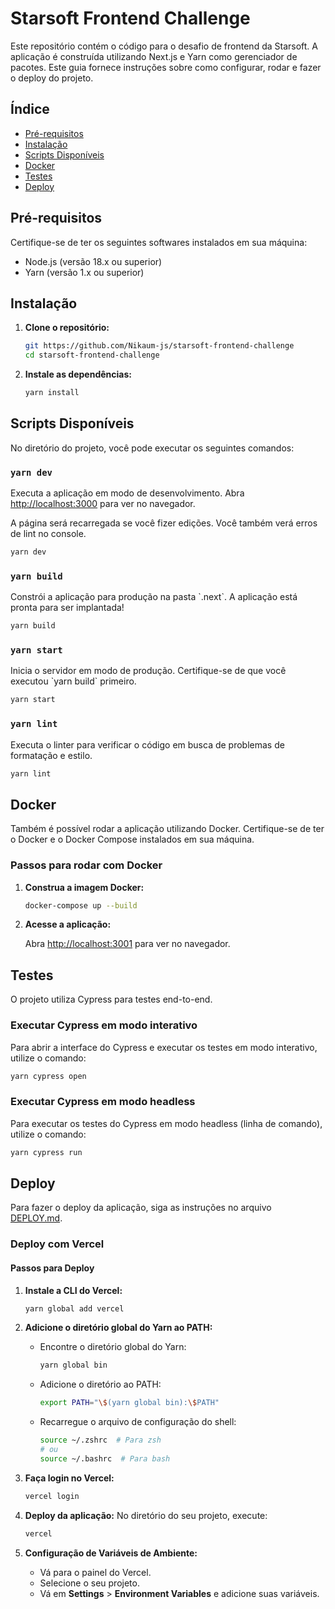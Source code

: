 # Starsoft Frontend Challenge

Este repositório contém o código para o desafio de frontend da Starsoft. A aplicação é construída utilizando Next.js e Yarn como gerenciador de pacotes. Este guia fornece instruções sobre como configurar, rodar e fazer o deploy do projeto.

## Índice

- [Pré-requisitos](#pré-requisitos)
- [Instalação](#instalação)
- [Scripts Disponíveis](#scripts-disponíveis)
- [Docker](#docker)
- [Testes](#testes)
- [Deploy](#deploy)

## Pré-requisitos

Certifique-se de ter os seguintes softwares instalados em sua máquina:

- Node.js (versão 18.x ou superior)
- Yarn (versão 1.x ou superior)

## Instalação

1. **Clone o repositório:**

   ```bash
   git https://github.com/Nikaum-js/starsoft-frontend-challenge
   cd starsoft-frontend-challenge
   ```

2. **Instale as dependências:**

   ```bash
   yarn install
   ```

## Scripts Disponíveis

No diretório do projeto, você pode executar os seguintes comandos:

### `yarn dev`

Executa a aplicação em modo de desenvolvimento.
Abra [http://localhost:3000](http://localhost:3000) para ver no navegador.

A página será recarregada se você fizer edições.
Você também verá erros de lint no console.

```bash
yarn dev
```

### `yarn build`

Constrói a aplicação para produção na pasta \`.next\`.
A aplicação está pronta para ser implantada!

```bash
yarn build
```

### `yarn start`

Inicia o servidor em modo de produção.
Certifique-se de que você executou \`yarn build\` primeiro.

```bash
yarn start
```

### `yarn lint`

Executa o linter para verificar o código em busca de problemas de formatação e estilo.

```bash
yarn lint
```

## Docker

Também é possível rodar a aplicação utilizando Docker. Certifique-se de ter o Docker e o Docker Compose instalados em sua máquina.

### Passos para rodar com Docker

1. **Construa a imagem Docker:**

   ```bash
   docker-compose up --build
   ```

2. **Acesse a aplicação:**

   Abra [http://localhost:3001](http://localhost:3001) para ver no navegador.

## Testes

O projeto utiliza Cypress para testes end-to-end.

### Executar Cypress em modo interativo

Para abrir a interface do Cypress e executar os testes em modo interativo, utilize o comando:

```bash
yarn cypress open
```

### Executar Cypress em modo headless

Para executar os testes do Cypress em modo headless (linha de comando), utilize o comando:

```bash
yarn cypress run
```

## Deploy

Para fazer o deploy da aplicação, siga as instruções no arquivo [DEPLOY.md](./DEPLOY.md).

### Deploy com Vercel

#### Passos para Deploy

1. **Instale a CLI do Vercel:**
   ```bash
   yarn global add vercel
   ```

2. **Adicione o diretório global do Yarn ao PATH:**
   - Encontre o diretório global do Yarn:
     ```bash
     yarn global bin
     ```
   - Adicione o diretório ao PATH:
     ```bash
     export PATH="\$(yarn global bin):\$PATH"
     ```
   - Recarregue o arquivo de configuração do shell:
     ```bash
     source ~/.zshrc  # Para zsh
     # ou
     source ~/.bashrc  # Para bash
     ```

3. **Faça login no Vercel:**
   ```bash
   vercel login
   ```

4. **Deploy da aplicação:**
   No diretório do seu projeto, execute:
   ```bash
   vercel
   ```

5. **Configuração de Variáveis de Ambiente:**
   - Vá para o painel do Vercel.
   - Selecione o seu projeto.
   - Vá em **Settings** > **Environment Variables** e adicione suas variáveis.
